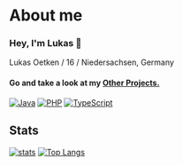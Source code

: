 # About me

### Hey, I'm Lukas 👋

Lukas Oetken / 16 / Niedersachsen, Germany

#### Go and take a look at my [Other Projects.](https://github.com/LvckyWorld) 


[![Java](https://img.shields.io/badge/-Java-f58312.svg?logo=Java&logoColor=white&longCache=true&style=for-the-badge)](https://github.com/IloveKOHL?tab=repositories&q=&type=&language=c%2B%2B)
[![PHP](https://img.shields.io/badge/-php-7175AA.svg?logo=php&logoColor=white&longCache=true&style=for-the-badge)](https://github.com/IloveKOHL?tab=repositories&q=&type=&language=php)
[![TypeScript](https://img.shields.io/badge/-typescript-2f74c0.svg?logo=typescript&logoColor=white&longCache=true&style=for-the-badge)](https://github.com/IloveKOHL?tab=repositories&q=&type=&language=typescript)

## Stats

[![stats](https://github-readme-stats.vercel.app/api?username=IloveKOHL&count_private=true&theme=tokyonight)](https://github.com/IloveKOHL)
[![Top Langs](https://github-readme-stats.vercel.app/api/top-langs/?username=IloveKOHL&layout=compact&theme=tokyonight)](https://github.com/IloveKOHL#github-readme-stats)

